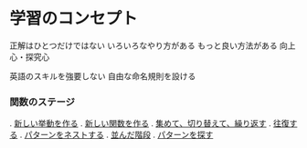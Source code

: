 # 学習のコンセプト


正解はひとつだけではない
いろいろなやり方がある
もっと良い方法がある
向上心・探究心

英語のスキルを強要しない
自由な命名規則を設ける





### 関数のステージ

. [新しい挙動を作る]()
. [新しい関数を作る]()
. [集めて、切り替えて、繰り返す]()
. [往復する]()
. [パターンをネストする]()
. [並んだ階段]()
. [パターンを探す]()